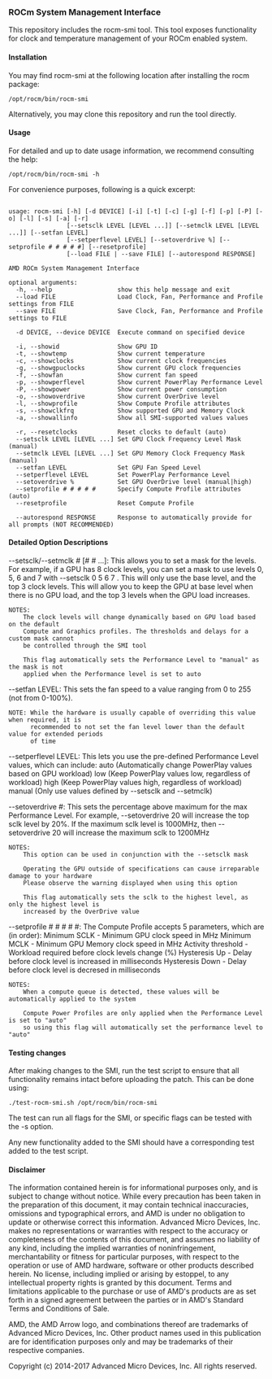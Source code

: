 ### ROCm System Management Interface

This repository includes the rocm-smi tool. This tool exposes functionality for
clock and temperature management of your ROCm enabled system.

#### Installation

You may find rocm-smi at the following location after installing the rocm package:
```shell
/opt/rocm/bin/rocm-smi
```

Alternatively, you may clone this repository and run the tool directly.

#### Usage

For detailed and up to date usage information, we recommend consulting the help:
```shell
/opt/rocm/bin/rocm-smi -h
```

For convenience purposes, following is a quick excerpt:
```shell

usage: rocm-smi [-h] [-d DEVICE] [-i] [-t] [-c] [-g] [-f] [-p] [-P] [-o] [-l] [-s] [-a] [-r]
                [--setsclk LEVEL [LEVEL ...]] [--setmclk LEVEL [LEVEL ...]] [--setfan LEVEL]
                [--setperflevel LEVEL] [--setoverdrive %] [--setprofile # # # # #] [--resetprofile]
                [--load FILE | --save FILE] [--autorespond RESPONSE]

AMD ROCm System Management Interface

optional arguments:
  -h, --help                  show this help message and exit
  --load FILE                 Load Clock, Fan, Performance and Profile settings from FILE
  --save FILE                 Save Clock, Fan, Performance and Profile settings to FILE

  -d DEVICE, --device DEVICE  Execute command on specified device

  -i, --showid                Show GPU ID
  -t, --showtemp              Show current temperature
  -c, --showclocks            Show current clock frequencies
  -g, --showgpuclocks         Show current GPU clock frequencies
  -f, --showfan               Show current fan speed
  -p, --showperflevel         Show current PowerPlay Performance Level
  -P, --showpower             Show current power consumption
  -o, --showoverdrive         Show current OverDrive level
  -l, --showprofile           Show Compute Profile attributes
  -s, --showclkfrq            Show supported GPU and Memory Clock
  -a, --showallinfo           Show all SMI-supported values values

  -r, --resetclocks           Reset clocks to default (auto)
  --setsclk LEVEL [LEVEL ...] Set GPU Clock Frequency Level Mask (manual)
  --setmclk LEVEL [LEVEL ...] Set GPU Memory Clock Frequency Mask (manual)
  --setfan LEVEL              Set GPU Fan Speed Level
  --setperflevel LEVEL        Set PowerPlay Performance Level
  --setoverdrive %            Set GPU OverDrive level (manual|high)
  --setprofile # # # # #      Specify Compute Profile attributes (auto)
  --resetprofile              Reset Compute Profile

  --autorespond RESPONSE      Response to automatically provide for all prompts (NOT RECOMMENDED)
```


#### Detailed Option Descriptions

--setsclk/--setmclk # [# # ...]:
    This allows you to set a mask for the levels. For example, if a GPU has 8 clock levels,
    you can set a mask to use levels 0, 5, 6 and 7 with --setsclk 0 5 6 7 . This will only
    use the base level, and the top 3 clock levels. This will allow you to keep the GPU at
    base level when there is no GPU load, and the top 3 levels when the GPU load increases.

    NOTES:
        The clock levels will change dynamically based on GPU load based on the default
        Compute and Graphics profiles. The thresholds and delays for a custom mask cannot
        be controlled through the SMI tool

        This flag automatically sets the Performance Level to "manual" as the mask is not
        applied when the Performance level is set to auto

--setfan LEVEL:
    This sets the fan speed to a value ranging from 0 to 255 (not from 0-100%).

    NOTE: While the hardware is usually capable of overriding this value when required, it is
          recommended to not set the fan level lower than the default value for extended periods
          of time

--setperflevel LEVEL:
    This lets you use the pre-defined Performance Level values, which can include:
        auto (Automatically change PowerPlay values based on GPU workload)
        low (Keep PowerPlay values low, regardless of workload)
        high (Keep PowerPlay values high, regardless of workload)
        manual (Only use values defined by --setsclk and --setmclk)

--setoverdrive #:
    This sets the percentage above maximum for the max Performance Level.
    For example, --setoverdrive 20 will increase the top sclk level by 20%. If the maximum
    sclk level is 1000MHz, then --setoverdrive 20 will increase the maximum sclk to 1200MHz

    NOTES:
        This option can be used in conjunction with the --setsclk mask

        Operating the GPU outside of specifications can cause irreparable damage to your hardware
        Please observe the warning displayed when using this option

        This flag automatically sets the sclk to the highest level, as only the highest level is
        increased by the OverDrive value

--setprofile # # # # #:
    The Compute Profile accepts 5 parameters, which are (in order):
        Minimum SCLK       - Minimum GPU clock speed in MHz
        Minimum MCLK       - Minimum GPU Memory clock speed in MHz
        Activity threshold - Workload required before clock levels change (%)
        Hysteresis Up      - Delay before clock level is increased in milliseconds
        Hysteresis Down    - Delay before clock level is decresed in milliseconds

    NOTES:
        When a compute queue is detected, these values will be automatically applied to the system

        Compute Power Profiles are only applied when the Performance Level is set to "auto"
        so using this flag will automatically set the performance level to "auto"


#### Testing changes

After making changes to the SMI, run the test script to ensure that all functionality
remains intact before uploading the patch. This can be done using:
```shell
./test-rocm-smi.sh /opt/rocm/bin/rocm-smi
```

The test can run all flags for the SMI, or specific flags can be tested with the -s option.

Any new functionality added to the SMI should have a corresponding test added to the test script.

#### Disclaimer

The information contained herein is for informational purposes only, and is subject to change without notice. While every precaution has been taken in the preparation of this document, it may contain technical inaccuracies, omissions and typographical errors, and AMD is under no obligation to update or otherwise correct this information. Advanced Micro Devices, Inc. makes no representations or warranties with respect to the accuracy or completeness of the contents of this document, and assumes no liability of any kind, including the implied warranties of noninfringement, merchantability or fitness for particular purposes, with respect to the operation or use of AMD hardware, software or other products described herein. No license, including implied or arising by estoppel, to any intellectual property rights is granted by this document. Terms and limitations applicable to the purchase or use of AMD's products are as set forth in a signed agreement between the parties or in AMD's Standard Terms and Conditions of Sale.

AMD, the AMD Arrow logo, and combinations thereof are trademarks of Advanced Micro Devices, Inc. Other product names used in this publication are for identification purposes only and may be trademarks of their respective companies.

Copyright (c) 2014-2017 Advanced Micro Devices, Inc. All rights reserved.
